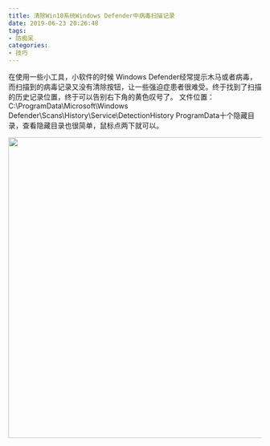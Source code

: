 ```yaml
---
title: 清除Win10系统Windows Defender中病毒扫描记录
date: 2019-06-23 20:26:48
tags:
- 防痴呆
categories:
- 技巧
---
```


在使用一些小工具，小软件的时候 ⁨Windows Defender⁩经常提示木马或者病毒，而扫描到的病毒记录又没有清除按钮，让一些强迫症患者很难受。终于找到了扫描的历史记录位置，终于可以告别右下角的黄色叹号了。
文件位置：
C:\ProgramData⁩\Microsoft⁩\Windows Defender⁩\Scans⁩\History⁩\Service⁩\DetectionHistory⁩
ProgramData⁩十个隐藏目录，查看隐藏目录也很简单，鼠标点两下就可以。

<img src="https://cdn.jsdelivr.net/gh/sxz799/tuchuang-blog/img/2019/20190623204037.png" width="600px" />